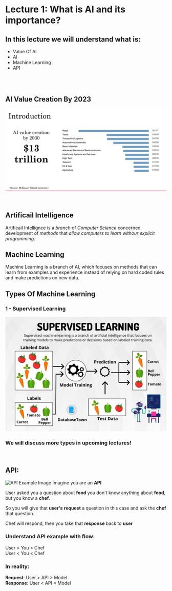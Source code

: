 # Lecture 1: What is AI and its importance?

## In this lecture we will understand what is:

- Value Of AI
- AI
- Machine Learning
- API
<br>
<br>

## AI Value Creation By 2023 
![AI Value Creation Image](image-1.png)

<br>

## Artificail Intelligence
Artificail Intellignce is a *branch* of *Computer Science* concerned development of *methods* that *allow computers to learn withour explicit programming*.
<br>

## Machine Learning
Machine Learning is a branch of AI, which focuses on methods that can learn from examples and experience instead of relying on hard coded rules and make predictions on new data.

## Types Of Machine Learning

### 1 - Supervised Learning
![Supervised Learning](image-2.png)

### **We will discuss more types in upcoming lectures!**
<br>


## API:
![API Example Image](https://miro.medium.com/v2/resize:fit:1400/1*7yAihbfGrMCzjUzIF2UitA.jpeg)
Imagine you are an **API**

User asked you a question about **food** you don't know anything about **food**, but you know a **chef**.

So you will give that **user's** **request** a question in this case and ask the **chef** that question.

Chef will respond, then you take that **response** back to **user**

### Understand API example with flow:
User > You > Chef
<br>
User < You < Chef

### In reality:
**Request**:
User > API > Model
<br>
**Response**: User < API < Model
